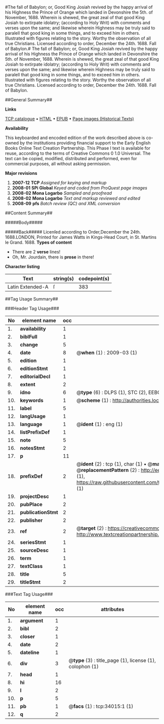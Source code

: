 #The fall of Babylon; or, Good King Josiah revived by the happy arrival of his Highness the Prince of Orange which landed in Devonshire the 5th. of November, 1688. Wherein is shewed, the great zeal of that good King Josiah to extirpate idolatry; (according to Holy Writ) with comments and verses upon the same; and likewise wherein Highness may be truly said to paralell that good king in some things, and to exceed him in others. Illustrated with figures relating to the story. Worthy the observation of all true Christians. Licensed according to order, December the 24th. 1688. Fall of Babylon.#
The fall of Babylon; or, Good King Josiah revived by the happy arrival of his Highness the Prince of Orange which landed in Devonshire the 5th. of November, 1688. Wherein is shewed, the great zeal of that good King Josiah to extirpate idolatry; (according to Holy Writ) with comments and verses upon the same; and likewise wherein Highness may be truly said to paralell that good king in some things, and to exceed him in others. Illustrated with figures relating to the story. Worthy the observation of all true Christians. Licensed according to order, December the 24th. 1688.
Fall of Babylon.

##General Summary##

**Links**

[TCP catalogue](http://www.ota.ox.ac.uk/tcp/)  • 
[HTML](http://tei.it.ox.ac.uk/tcp/Texts-HTML/free/A40/A40813.html)  • 
[EPUB](http://tei.it.ox.ac.uk/tcp/Texts-EPUB/free/A40/A40813.epub) • 
[Page images (Historical Texts)](https://data.historicaltexts.jisc.ac.uk/view?pubId=eebo-99829575e&pageId=eebo-99829575e-34015-1)

**Availability**

This keyboarded and encoded edition of the
	       work described above is co-owned by the institutions
	       providing financial support to the Early English Books
	       Online Text Creation Partnership. This Phase I text is
	       available for reuse, according to the terms of Creative
	       Commons 0 1.0 Universal. The text can be copied,
	       modified, distributed and performed, even for
	       commercial purposes, all without asking permission.

**Major revisions**

1. __2007-12__ __TCP__ *Assigned for keying and markup*
1. __2008-01__ __SPi Global__ *Keyed and coded from ProQuest page images*
1. __2008-02__ __Mona Logarbo__ *Sampled and proofread*
1. __2008-02__ __Mona Logarbo__ *Text and markup reviewed and edited*
1. __2008-09__ __pfs__ *Batch review (QC) and XML conversion*

##Content Summary##

#####Body#####

#####Back#####
Licenſed according to Order,December the 24th. 1688.LONDON, Printed for James Watts in Kings-Head Court, in St. Martins le Grand. 1688.
**Types of content**

  * There are 2 **verse** lines!
  * Oh, Mr. Jourdain, there is **prose** in there!

**Character listing**


|Text|string(s)|codepoint(s)|
|---|---|---|
|Latin Extended-A|ſ|383|

##Tag Usage Summary##

###Header Tag Usage###

|No|element name|occ|attributes|
|---|---|---|---|
|1.|__availability__|1||
|2.|__biblFull__|1||
|3.|__change__|5||
|4.|__date__|8| @__when__ (1) : 2009-03 (1)|
|5.|__edition__|1||
|6.|__editionStmt__|1||
|7.|__editorialDecl__|1||
|8.|__extent__|2||
|9.|__idno__|6| @__type__ (6) : DLPS (1), STC (2), EEBO-CITATION (1), PROQUEST (1), VID (1)|
|10.|__keywords__|1| @__scheme__ (1) : http://authorities.loc.gov/ (1)|
|11.|__label__|5||
|12.|__langUsage__|1||
|13.|__language__|1| @__ident__ (1) : eng (1)|
|14.|__listPrefixDef__|1||
|15.|__note__|5||
|16.|__notesStmt__|2||
|17.|__p__|11||
|18.|__prefixDef__|2| @__ident__ (2) : tcp (1), char (1)  •  @__matchPattern__ (2) : ([0-9\-]+):([0-9IVX]+) (1), (.+) (1)  •  @__replacementPattern__ (2) : http://eebo.chadwyck.com/downloadtiff?vid=$1&page=$2 (1), https://raw.githubusercontent.com/textcreationpartnership/Texts/master/tcpchars.xml#$1 (1)|
|19.|__projectDesc__|1||
|20.|__pubPlace__|2||
|21.|__publicationStmt__|2||
|22.|__publisher__|2||
|23.|__ref__|2| @__target__ (2) : https://creativecommons.org/publicdomain/zero/1.0/ (1), http://www.textcreationpartnership.org/docs/. (1)|
|24.|__seriesStmt__|1||
|25.|__sourceDesc__|1||
|26.|__term__|1||
|27.|__textClass__|1||
|28.|__title__|5||
|29.|__titleStmt__|2||


###Text Tag Usage###

|No|element name|occ|attributes|
|---|---|---|---|
|1.|__argument__|1||
|2.|__bibl__|2||
|3.|__closer__|1||
|4.|__date__|2||
|5.|__dateline__|1||
|6.|__div__|3| @__type__ (3) : title_page (1), license (1), colophon (1)|
|7.|__head__|1||
|8.|__hi__|16||
|9.|__l__|2||
|10.|__p__|5||
|11.|__pb__|1| @__facs__ (1) : tcp:34015:1 (1)|
|12.|__q__|2||
